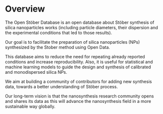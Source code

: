 # Overview

The Open Stöber Database is an open database about Stöber synthesis of silica nanoparticles works (including particle diameters, their dispersion and the experimental conditions that led to those results).

Our goal is to facilitate the preparation of silica nanoparticles (NPs) synthesized by the Stober method using Open Data.

This database aims to reduce the need for repeating already reported conditions and increase reproducibility. Also, it is useful for statistical and machine learning models to guide the design and synthesis of calibrated and monodispersed silica NPs.

We aim at building a community of contributors for adding new synthesis data, towards a better understanding of Stöber process.

Our long-term vision is that the nanosynthesis research community opens and shares its data as this will advance the nanosynthesis field in a more sustainable way globally.
